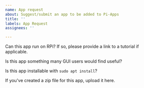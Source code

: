 ```yaml
---
name: App request
about: Suggest/submit an app to be added to Pi-Apps
title: ''
labels: App Request
assignees: ''

---
```


Can this app run on RPi? If so, please provide a link to a tutorial if applicable.

Is this app something many GUI users would find useful?

Is this app installable with `sudo apt install`?

If you've created a zip file for this app, upload it here.
